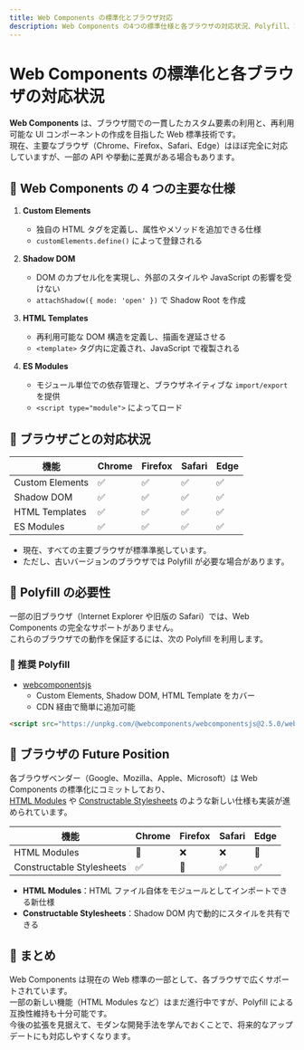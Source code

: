 ```yaml
---
title: Web Components の標準化とブラウザ対応
description: Web Components の4つの標準仕様と各ブラウザの対応状況、Polyfill、将来的な拡張仕様（HTML Modules 等）について整理。
---
```


# Web Components の標準化と各ブラウザの対応状況

**Web Components** は、ブラウザ間での一貫したカスタム要素の利用と、再利用可能な UI コンポーネントの作成を目指した Web 標準技術です。  
現在、主要なブラウザ（Chrome、Firefox、Safari、Edge）はほぼ完全に対応していますが、一部の API や挙動に差異がある場合もあります。


## 🔹 Web Components の 4 つの主要な仕様
1. **Custom Elements**
   - 独自の HTML タグを定義し、属性やメソッドを追加できる仕様
   - `customElements.define()` によって登録される

2. **Shadow DOM**
   - DOM のカプセル化を実現し、外部のスタイルや JavaScript の影響を受けない
   - `attachShadow({ mode: 'open' })` で Shadow Root を作成

3. **HTML Templates**
   - 再利用可能な DOM 構造を定義し、描画を遅延させる
   - `<template>` タグ内に定義され、JavaScript で複製される

4. **ES Modules**
   - モジュール単位での依存管理と、ブラウザネイティブな `import/export` を提供
   - `<script type="module">` によってロード


## 🔹 ブラウザごとの対応状況
| 機能           | Chrome | Firefox | Safari | Edge |
|-----------------|--------|---------|--------|------|
| Custom Elements | ✅    | ✅      | ✅     | ✅   |
| Shadow DOM      | ✅    | ✅      | ✅     | ✅   |
| HTML Templates  | ✅    | ✅      | ✅     | ✅   |
| ES Modules      | ✅    | ✅      | ✅     | ✅   |

- 現在、すべての主要ブラウザが標準準拠しています。
- ただし、古いバージョンのブラウザでは Polyfill が必要な場合があります。


## 🔹 Polyfill の必要性
一部の旧ブラウザ（Internet Explorer や旧版の Safari）では、Web Components の完全なサポートがありません。  
これらのブラウザでの動作を保証するには、次の Polyfill を利用します。

### 📌 推奨 Polyfill
- [webcomponentsjs](https://github.com/webcomponents/polyfills)  
  - Custom Elements, Shadow DOM, HTML Template をカバー
  - CDN 経由で簡単に追加可能

```html
<script src="https://unpkg.com/@webcomponents/webcomponentsjs@2.5.0/webcomponents-loader.js"></script>
```


## 🔹 ブラウザの Future Position
各ブラウザベンダー（Google、Mozilla、Apple、Microsoft）は Web Components の標準化にコミットしており、  
[HTML Modules](https://github.com/WICG/webcomponents/blob/gh-pages/proposals/html-modules-explainer.md) や [Constructable Stylesheets](https://developer.mozilla.org/en-US/docs/Web/API/CSSStyleSheet/CSSStyleSheet) のような新しい仕様も実装が進められています。

| 機能                        | Chrome | Firefox | Safari | Edge |
|-----------------------------|--------|---------|--------|------|
| HTML Modules               | 🚧     | ❌      | ❌     | 🚧   |
| Constructable Stylesheets  | ✅    | 🚧      | ✅     | ✅   |

- **HTML Modules**：HTML ファイル自体をモジュールとしてインポートできる新仕様  
- **Constructable Stylesheets**：Shadow DOM 内で動的にスタイルを共有できる  


## 🔹 まとめ
Web Components は現在の Web 標準の一部として、各ブラウザで広くサポートされています。  
一部の新しい機能（HTML Modules など）はまだ進行中ですが、Polyfill による互換性維持も十分可能です。  
今後の拡張を見据えて、モダンな開発手法を学んでおくことで、将来的なアップデートにも対応しやすくなります。
